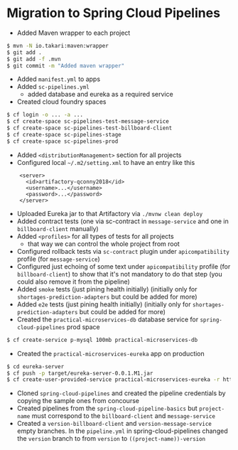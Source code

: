 # Migration to Spring Cloud Pipelines

- Added Maven wrapper to each project
```bash
$ mvn -N io.takari:maven:wrapper
$ git add .
$ git add -f .mvn
$ git commit -m "Added maven wrapper" 
```
- Added `manifest.yml` to apps
- Added `sc-pipelines.yml`
    - added database and eureka as a required service
- Created cloud foundry spaces
```bash
$ cf login -o ... -a ...
$ cf create-space sc-pipelines-test-message-service
$ cf create-space sc-pipelines-test-billboard-client
$ cf create-space sc-pipelines-stage
$ cf create-space sc-pipelines-prod
```
- Added `<distributionManagement>` section for all projects
- Configured local `~/.m2/setting.xml` to have an entry like this
```
    <server>
      <id>artifactory-qconny2018</id>
      <username>...</username>
      <password>...</password>
    </server>
```
- Uploaded Eureka jar to that Artifactory via `./mvnw clean deploy`
- Added contract tests (one via sc-contract in `message-service` and one in `billboard-client` manually)
- Added `<profiles>` for all types of tests for all projects
  - that way we can control the whole project from root 
- Configured rollback tests via `sc-contract` plugin under `apicompatibility` profile (for `message-service`)
- Configured just echoing of some text under `apicompatibility` profile (for `billboard-client`) to show that it's not mandatory to do that step (you could also remove it from the pipeline)
- Added `smoke` tests (just pining health initially) (initially only for `shortages-prediction-adapters` but could be added for more)
- Added `e2e` tests (just pining health initially) (initially only for `shortages-prediction-adapters` but could be added for more)
- Created the `practical-microservices-db` database service for `spring-cloud-pipelines` prod space
```bash
$ cf create-service p-mysql 100mb practical-microservices-db
```
- Created the `practical-microservices-eureka` app on production
```bash
$ cd eureka-server 
$ cf push -p target/eureka-server-0.0.1.M1.jar
$ cf create-user-provided-service practical-microservices-eureka -r https://practical-microservices-eureka.apps.cf.q.examples.cf
```
- Cloned `spring-cloud-pipelines` and created the pipeline credentials by copying the sample ones from concourse
- Created pipelines from the `spring-cloud-pipeline-basics` but `project-name` must correspond to the `billboard-client` and `message-service`
- Created a `version-billboard-client` and `version-message-service` empty branches. In the `pipeline.yml` in spring-cloud-pipelines
changed the `version` branch to from `version` to `((project-name))-version`

